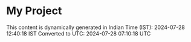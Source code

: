 # My Project

This content is dynamically generated in Indian Time (IST): 2024-07-28 12:40:18 IST
Converted to UTC: 2024-07-28 07:10:18 UTC
